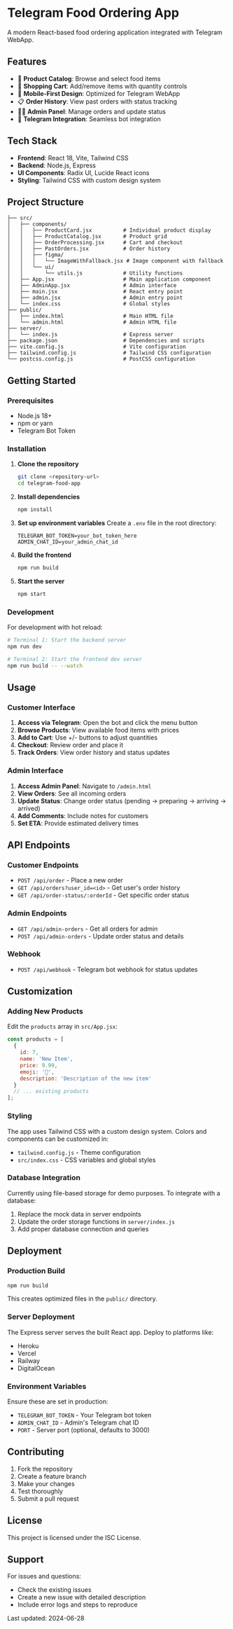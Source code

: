 # Telegram Food Ordering App

A modern React-based food ordering application integrated with Telegram WebApp.

## Features

- 🍔 **Product Catalog**: Browse and select food items
- 🛒 **Shopping Cart**: Add/remove items with quantity controls
- 📱 **Mobile-First Design**: Optimized for Telegram WebApp
- 📋 **Order History**: View past orders with status tracking
- 👨‍💼 **Admin Panel**: Manage orders and update status
- 🤖 **Telegram Integration**: Seamless bot integration

## Tech Stack

- **Frontend**: React 18, Vite, Tailwind CSS
- **Backend**: Node.js, Express
- **UI Components**: Radix UI, Lucide React icons
- **Styling**: Tailwind CSS with custom design system

## Project Structure

```
├── src/
│   ├── components/
│   │   ├── ProductCard.jsx          # Individual product display
│   │   ├── ProductCatalog.jsx       # Product grid
│   │   ├── OrderProcessing.jsx      # Cart and checkout
│   │   ├── PastOrders.jsx           # Order history
│   │   ├── figma/
│   │   │   └── ImageWithFallback.jsx # Image component with fallback
│   │   └── ui/
│   │       └── utils.js             # Utility functions
│   ├── App.jsx                      # Main application component
│   ├── AdminApp.jsx                 # Admin interface
│   ├── main.jsx                     # React entry point
│   ├── admin.jsx                    # Admin entry point
│   └── index.css                    # Global styles
├── public/
│   ├── index.html                   # Main HTML file
│   └── admin.html                   # Admin HTML file
├── server/
│   └── index.js                     # Express server
├── package.json                     # Dependencies and scripts
├── vite.config.js                   # Vite configuration
├── tailwind.config.js               # Tailwind CSS configuration
└── postcss.config.js                # PostCSS configuration
```

## Getting Started

### Prerequisites

- Node.js 18+ 
- npm or yarn
- Telegram Bot Token

### Installation

1. **Clone the repository**
   ```bash
   git clone <repository-url>
   cd telegram-food-app
   ```

2. **Install dependencies**
   ```bash
   npm install
   ```

3. **Set up environment variables**
   Create a `.env` file in the root directory:
   ```env
   TELEGRAM_BOT_TOKEN=your_bot_token_here
   ADMIN_CHAT_ID=your_admin_chat_id
   ```

4. **Build the frontend**
   ```bash
   npm run build
   ```

5. **Start the server**
   ```bash
   npm start
   ```

### Development

For development with hot reload:

```bash
# Terminal 1: Start the backend server
npm run dev

# Terminal 2: Start the frontend dev server
npm run build -- --watch
```

## Usage

### Customer Interface

1. **Access via Telegram**: Open the bot and click the menu button
2. **Browse Products**: View available food items with prices
3. **Add to Cart**: Use +/- buttons to adjust quantities
4. **Checkout**: Review order and place it
5. **Track Orders**: View order history and status updates

### Admin Interface

1. **Access Admin Panel**: Navigate to `/admin.html`
2. **View Orders**: See all incoming orders
3. **Update Status**: Change order status (pending → preparing → arriving → arrived)
4. **Add Comments**: Include notes for customers
5. **Set ETA**: Provide estimated delivery times

## API Endpoints

### Customer Endpoints

- `POST /api/order` - Place a new order
- `GET /api/orders?user_id=<id>` - Get user's order history
- `GET /api/order-status/:orderId` - Get specific order status

### Admin Endpoints

- `GET /api/admin-orders` - Get all orders for admin
- `POST /api/admin-orders` - Update order status and details

### Webhook

- `POST /api/webhook` - Telegram bot webhook for status updates

## Customization

### Adding New Products

Edit the `products` array in `src/App.jsx`:

```javascript
const products = [
  {
    id: 7,
    name: 'New Item',
    price: 9.99,
    emoji: '🍕',
    description: 'Description of the new item'
  }
  // ... existing products
];
```

### Styling

The app uses Tailwind CSS with a custom design system. Colors and components can be customized in:

- `tailwind.config.js` - Theme configuration
- `src/index.css` - CSS variables and global styles

### Database Integration

Currently using file-based storage for demo purposes. To integrate with a database:

1. Replace the mock data in server endpoints
2. Update the order storage functions in `server/index.js`
3. Add proper database connection and queries

## Deployment

### Production Build

```bash
npm run build
```

This creates optimized files in the `public/` directory.

### Server Deployment

The Express server serves the built React app. Deploy to platforms like:

- Heroku
- Vercel
- Railway
- DigitalOcean

### Environment Variables

Ensure these are set in production:

- `TELEGRAM_BOT_TOKEN` - Your Telegram bot token
- `ADMIN_CHAT_ID` - Admin's Telegram chat ID
- `PORT` - Server port (optional, defaults to 3000)

## Contributing

1. Fork the repository
2. Create a feature branch
3. Make your changes
4. Test thoroughly
5. Submit a pull request

## License

This project is licensed under the ISC License.

## Support

For issues and questions:
- Check the existing issues
- Create a new issue with detailed description
- Include error logs and steps to reproduce

Last updated: 2024-06-28 